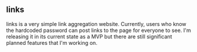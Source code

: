 links
-----

links is a very simple link aggregation website. Currently, users who know the hardcoded password can post links to the page for everyone to see. I'm releasing it in its current state as a MVP but there are still significant planned features that I'm working on.
